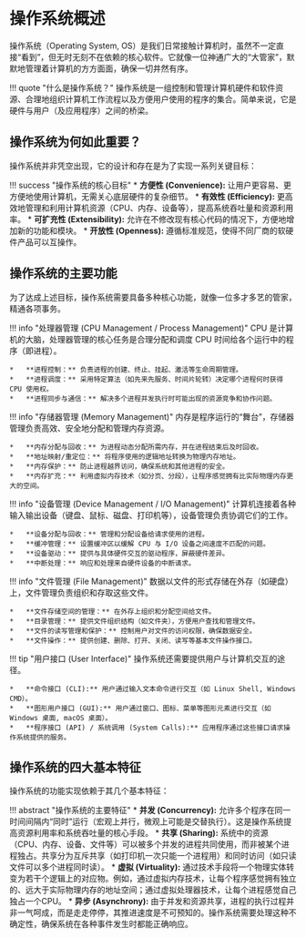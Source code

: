 # 操作系统概述

操作系统（Operating System, OS）是我们日常接触计算机时，虽然不一定直接“看到”，但无时无刻不在依赖的核心软件。它就像一位神通广大的“大管家”，默默地管理着计算机的方方面面，确保一切井然有序。

!!! quote "什么是操作系统？"
    操作系统是一组控制和管理计算机硬件和软件资源、合理地组织计算机工作流程以及方便用户使用的程序的集合。简单来说，它是硬件与用户（及应用程序）之间的桥梁。

## 操作系统为何如此重要？

操作系统并非凭空出现，它的设计和存在是为了实现一系列关键目标：

!!! success "操作系统的核心目标"
    *   **方便性 (Convenience):** 让用户更容易、更方便地使用计算机，无需关心底层硬件的复杂细节。
    *   **有效性 (Efficiency):** 更高效地管理和利用计算机资源（CPU、内存、设备等），提高系统吞吐量和资源利用率。
    *   **可扩充性 (Extensibility):** 允许在不修改现有核心代码的情况下，方便地增加新的功能和模块。
    *   **开放性 (Openness):** 遵循标准规范，使得不同厂商的软硬件产品可以互操作。

## 操作系统的主要功能

为了达成上述目标，操作系统需要具备多种核心功能，就像一位多才多艺的管家，精通各项事务。

!!! info "处理器管理 (CPU Management / Process Management)"
    CPU 是计算机的大脑，处理器管理的核心任务是合理分配和调度 CPU 时间给各个运行中的程序（即进程）。

    *   **进程控制：** 负责进程的创建、终止、挂起、激活等生命周期管理。
    *   **进程调度：** 采用特定算法（如先来先服务、时间片轮转）决定哪个进程何时获得 CPU 使用权。
    *   **进程同步与通信：** 解决多个进程并发执行时可能出现的资源竞争和协作问题。

!!! info "存储器管理 (Memory Management)"
    内存是程序运行的“舞台”，存储器管理负责高效、安全地分配和管理内存资源。

    *   **内存分配与回收：** 为进程动态分配所需内存，并在进程结束后及时回收。
    *   **地址映射/重定位：** 将程序使用的逻辑地址转换为物理内存地址。
    *   **内存保护：** 防止进程越界访问，确保系统和其他进程的安全。
    *   **内存扩充：** 利用虚拟内存技术（如分页、分段），让程序感觉拥有比实际物理内存更大的空间。

!!! info "设备管理 (Device Management / I/O Management)"
    计算机连接着各种输入输出设备（键盘、鼠标、磁盘、打印机等），设备管理负责协调它们的工作。

    *   **设备分配与回收：** 管理和分配设备给请求使用的进程。
    *   **缓冲管理：** 设置缓冲区以缓解 CPU 与 I/O 设备之间速度不匹配的问题。
    *   **设备驱动：** 提供与具体硬件交互的驱动程序，屏蔽硬件差异。
    *   **中断处理：** 响应和处理来自硬件设备的中断请求。

!!! info "文件管理 (File Management)"
    数据以文件的形式存储在外存（如硬盘）上，文件管理负责组织和存取这些文件。

    *   **文件存储空间的管理：** 在外存上组织和分配空间给文件。
    *   **目录管理：** 提供文件组织结构（如文件夹），方便用户查找和管理文件。
    *   **文件的读写管理和保护：** 控制用户对文件的访问权限，确保数据安全。
    *   **文件操作：** 提供创建、删除、打开、关闭、读写等基本文件操作接口。

!!! tip "用户接口 (User Interface)"
    操作系统还需要提供用户与计算机交互的途径。
    
    *   **命令接口 (CLI):** 用户通过输入文本命令进行交互（如 Linux Shell, Windows CMD）。
    *   **图形用户接口 (GUI):** 用户通过窗口、图标、菜单等图形元素进行交互（如 Windows 桌面, macOS 桌面）。
    *   **程序接口 (API) / 系统调用 (System Calls):** 应用程序通过这些接口请求操作系统提供的服务。

## 操作系统的四大基本特征

操作系统的功能实现依赖于其几个基本特征：

!!! abstract "操作系统的主要特征"
    *   **并发 (Concurrency):**
        允许多个程序在同一时间间隔内“同时”运行（宏观上并行，微观上可能是交替执行）。这是操作系统提高资源利用率和系统吞吐量的核心手段。
    *   **共享 (Sharing):**
        系统中的资源（CPU、内存、设备、文件等）可以被多个并发的进程共同使用，而非被某个进程独占。共享分为互斥共享（如打印机一次只能一个进程用）和同时访问（如只读文件可以多个进程同时读）。
    *   **虚拟 (Virtuality):**
        通过技术手段将一个物理实体转变为若干个逻辑上的对应物。例如，通过虚拟内存技术，让每个程序感觉拥有独立的、远大于实际物理内存的地址空间；通过虚拟处理器技术，让每个进程感觉自己独占一个CPU。
    *   **异步 (Asynchrony):**
        由于并发和资源共享，进程的执行过程并非一气呵成，而是走走停停，其推进速度是不可预知的。操作系统需要处理这种不确定性，确保系统在各种事件发生时都能正确响应。